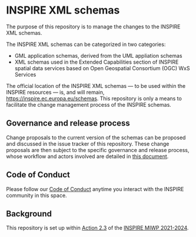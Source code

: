 # INSPIRE XML schemas

The purpose of this repository is to manage the changes to the INSPIRE XML schemas.

The INSPIRE XML schemas can be categorized in two categories:

* GML application schemas, derived from the UML appliation schemas
* XML schemas used in the Extended Capabilities section of INSPIRE spatial data services based on Open Geospatial Consortium (OGC) WxS Services

The official location of the INSPIRE XML schemas — to be used within the INSPIRE resources — is, and will remain, https://inspire.ec.europa.eu/schemas. This repository is only a means to facilitate the change management process of the INSPIRE schemas.

## Governance and release process

Change proposals to the current version of the schemas can be proposed and discussed in the issue tracker of this repository. These change proposals are then subject to the specific governance and release process, whose workflow and actors involved are detailed in [this document](https://github.com/INSPIRE-MIF/application-schemas/blob/main/governance-release-process/process.md).

## Code of Conduct

Please follow our [Code of Conduct](https://github.com/INSPIRE-MIF/helpdesk/blob/main/code-of-conduct.md) anytime you interact with the INSPIRE community in this space.

## Background

This repository is set up within [Action 2.3](https://webgate.ec.europa.eu/fpfis/wikis/display/InspireMIG/Action+2.3+Simplification+of+INSPIRE+implementation) of the [INSPIRE MIWP 2021-2024](https://webgate.ec.europa.eu/fpfis/wikis/display/InspireMIG/INSPIRE+work+programme+2021-24).